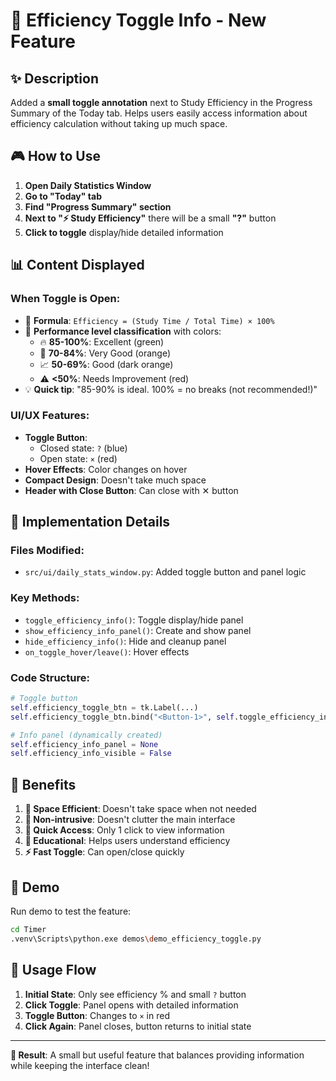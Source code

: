 # 🎯 Efficiency Toggle Info - New Feature

## ✨ Description
Added a **small toggle annotation** next to Study Efficiency in the Progress Summary of the Today tab. Helps users easily access information about efficiency calculation without taking up much space.

## 🎮 How to Use

1. **Open Daily Statistics Window**
2. **Go to "Today" tab** 
3. **Find "Progress Summary" section**
4. **Next to "⚡ Study Efficiency"** there will be a small **"?"** button
5. **Click to toggle** display/hide detailed information

## 📊 Content Displayed

### **When Toggle is Open:**
- 📐 **Formula**: `Efficiency = (Study Time / Total Time) × 100%`
- 🎯 **Performance level classification** with colors:
  - 🔥 **85-100%**: Excellent (green)
  - 💪 **70-84%**: Very Good (orange)
  - 📈 **50-69%**: Good (dark orange)
  - ⚠️ **<50%**: Needs Improvement (red)
- 💡 **Quick tip**: "85-90% is ideal. 100% = no breaks (not recommended!)"

### **UI/UX Features:**
- **Toggle Button**: 
  - Closed state: `?` (blue)
  - Open state: `×` (red)
- **Hover Effects**: Color changes on hover
- **Compact Design**: Doesn't take much space
- **Header with Close Button**: Can close with ✕ button

## 🔧 Implementation Details

### **Files Modified:**
- `src/ui/daily_stats_window.py`: Added toggle button and panel logic

### **Key Methods:**
- `toggle_efficiency_info()`: Toggle display/hide panel
- `show_efficiency_info_panel()`: Create and show panel
- `hide_efficiency_info()`: Hide and cleanup panel
- `on_toggle_hover/leave()`: Hover effects

### **Code Structure:**
```python
# Toggle button
self.efficiency_toggle_btn = tk.Label(...)
self.efficiency_toggle_btn.bind("<Button-1>", self.toggle_efficiency_info)

# Info panel (dynamically created)
self.efficiency_info_panel = None
self.efficiency_info_visible = False
```

## 🎯 Benefits

1. **🎪 Space Efficient**: Doesn't take space when not needed
2. **🎨 Non-intrusive**: Doesn't clutter the main interface
3. **📱 Quick Access**: Only 1 click to view information
4. **🧠 Educational**: Helps users understand efficiency
5. **⚡ Fast Toggle**: Can open/close quickly

## 🚀 Demo

Run demo to test the feature:
```bash
cd Timer
.venv\Scripts\python.exe demos\demo_efficiency_toggle.py
```

## 📸 Usage Flow

1. **Initial State**: Only see efficiency % and small `?` button
2. **Click Toggle**: Panel opens with detailed information
3. **Toggle Button**: Changes to `×` in red
4. **Click Again**: Panel closes, button returns to initial state

---

**🎯 Result**: A small but useful feature that balances providing information while keeping the interface clean!
